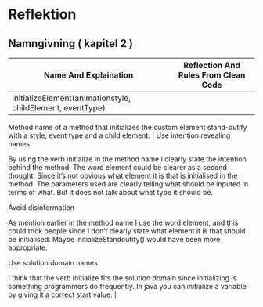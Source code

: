 # Reflektion
 ## Namngivning ( kapitel 2 )
| Name And Explaination | Reflection And Rules From Clean Code |
| --------------------- | ------------------------------------ |
| initializeElement(animationstyle, childElement, eventType)

Method name of a method that initializes the custom element stand-outify with a style, event type and a child element.                    | Use intention revealing names.

By using the verb initialize in the method name I clearly state the intention behind the method. The word element could be clearer as a second thought. Since it’s not obvious what element it is that is initialised in the method. The parameters used are clearly telling what should be inputed in terms of what. But it does not talk about what type it should be.

Avoid disinformation

As mention earlier in the method name I use the word element, and this could trick people since I don’t clearly state what element it is that should be initialised.  Maybe initializeStandoutify() would have been more appropriate.
                                                        
Use solution domain names

I think that the verb initialize fits the solution domain since initializing is something programmers do frequently. In java you can initialize a variable by giving it a correct start value. |